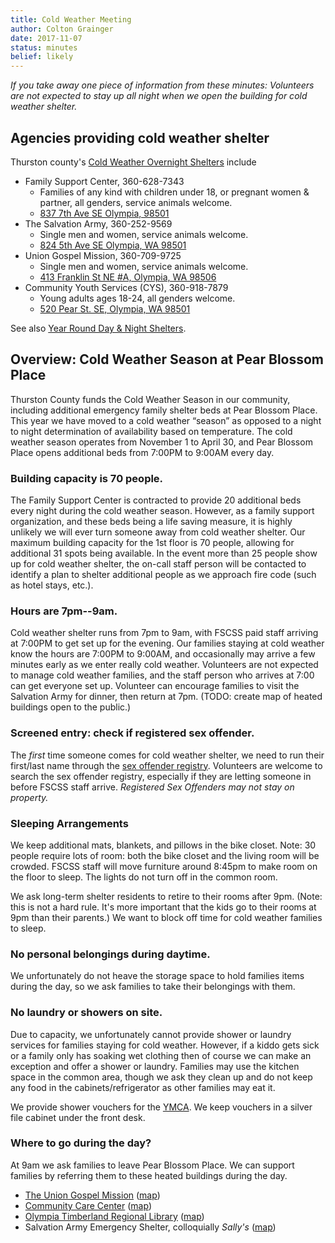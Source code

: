 ```yaml
---
title: Cold Weather Meeting
author: Colton Grainger
date: 2017-11-07
status: minutes
belief: likely
---
```

*If you take away one piece of information from these minutes: Volunteers are not expected to stay up all night when we open the building for cold weather shelter.*

## Agencies providing cold weather shelter

Thurston county's [Cold Weather Overnight Shelters](/documents/20171221-olympia-shelters.pdf) include
- Family Support Center, 360-628-7343
  - Families of any kind with children under 18, or pregnant women & partner, all genders, service animals welcome.
  - [837 7th Ave SE Olympia, 98501](https://www.google.com/maps/place/Pear+Blossom+Place/@47.0423792,-122.8932699,17z/data=!3m1!4b1!4m5!3m4!1s0x549174e1d548747f:0x4e89b380a6ff5f9e!8m2!3d47.0423792!4d-122.8910812)
- The Salvation Army, 360-252-9569
  - Single men and women, service animals welcome.
  - [824 5th Ave SE Olympia, WA 98501](https://www.google.com/maps/place/The+Salvation+Army+Hans+J.+Lemcke+Emergency+Lodge/@47.0448562,-122.8942553,17z/data=!4m5!3m4!1s0x0:0x6d3c24ab0e02b984!8m2!3d47.0448562!4d-122.8920666)
- Union Gospel Mission, 360-709-9725
  - Single men and women, service animals welcome.
  - [413 Franklin St NE #A, Olympia, WA 98506](https://www.google.com/maps/place/413+Franklin+St+NE,+Olympia,+WA+98501/@47.0480999,-122.8996642,17z/data=!4m13!1m7!3m6!1s0x54917519a6903899:0x75efc1ef2fa8dcf8!2s413+Franklin+St+NE,+Olympia,+WA+98501!3b1!8m2!3d47.048138!4d-122.9001265!3m4!1s0x54917519a6903899:0x75efc1ef2fa8dcf8!8m2!3d47.048138!4d-122.9001265)
- Community Youth Services (CYS), 360-918-7879
  - Young adults ages 18-24, all genders welcome.
  - [520 Pear St. SE, Olympia, WA 98501](https://www.google.com/maps/place/520+Pear+St+SE,+Olympia,+WA+98501/@47.0441562,-122.8930431,17z/data=!3m1!4b1!4m5!3m4!1s0x5491751f953e2c63:0x201682d590dfb593!8m2!3d47.0441562!4d-122.8908544)

See also [Year Round Day & Night Shelters](/documents/20171221-olympia-annual-shelters.pdf). 

## Overview: Cold Weather Season at Pear Blossom Place

Thurston County funds the Cold Weather Season in our community, including additional emergency family shelter beds at Pear Blossom Place. This year we have moved to a cold weather “season” as opposed to a night to night determination of availability based on temperature. The cold weather season operates from November 1 to April 30, and Pear Blossom Place opens additional beds from 7:00PM to 9:00AM every day.

### Building capacity is 70 people.

The Family Support Center is contracted to provide 20 additional beds every night during the cold weather season. However, as a family support organization, and these beds being a life saving measure, it is highly unlikely we will ever turn someone away from cold weather shelter. Our maximum building capacity for the 1st floor is 70 people, allowing for additional 31 spots being available. In the event more than 25 people show up for cold weather shelter, the on-call staff person will be contacted to identify a plan to shelter additional people as we approach fire code (such as hotel stays, etc.).

### Hours are 7pm--9am.

Cold weather shelter runs from 7pm to 9am, with FSCSS paid staff arriving at 7:00PM to get set up for the evening.  Our families staying at cold weather know the hours are 7:00PM to 9:00AM, and occasionally may arrive a few minutes early as we enter really cold weather. Volunteers are not expected to manage cold weather families, and the staff person who arrives at 7:00 can get everyone set up. Volunteer can encourage families to visit the Salvation Army for dinner, then return at 7pm. (TODO: create map of heated buildings open to the public.)

### Screened entry: check if registered sex offender.
The *first* time someone comes for cold weather shelter, we need to run their first/last name through the [sex offender registry](https://www.nsopw.gov/). Volunteers are welcome to search the sex offender registry, especially if they are letting someone in before FSCSS staff arrive. *Registered Sex Offenders may not stay on property.*

### Sleeping Arrangements
We keep additional mats, blankets, and pillows in the bike closet. Note: 30 people require lots of room: both the bike closet and the living room will be crowded. FSCSS staff will move furniture around 8:45pm to make room on the floor to sleep. The lights do not turn off in the common room.  

We ask long-term shelter residents to retire to their rooms after 9pm. (Note: this is not a hard rule. It's more important that the kids go to their rooms at 9pm than their parents.) We want to block off time for cold weather families to sleep.

### No personal belongings during daytime.
We unfortunately do not heave the storage space to hold families items during the day, so we ask families to take their belongings with them.

### No laundry or showers on site.
Due to capacity, we unfortunately cannot provide shower or laundry services for families staying for cold weather. However, if a kiddo gets sick or a family only has soaking wet clothing then of course we can make an exception and offer a shower or laundry. Families may use the kitchen space in the common area, though we ask they clean up and do not keep any food in the cabinets/refrigerator as other families may eat it. 

We provide shower vouchers for the [YMCA](https://www.google.com/maps/place/South+Sound+YMCA+-+Downtown+YMCA/@47.0438296,-122.9686698,12z/data=!4m8!1m2!2m1!1sYMCA+olympia!3m4!1s0x5491751bc115f4a1:0x3399d2a90110a045!8m2!3d47.043851!4d-122.8986301). We keep vouchers in a silver file cabinet under the front desk.

### Where to go during the day?

At 9am we ask families to leave Pear Blossom Place. We can support families by referring them to these heated buildings during the day.

- [The Union Gospel Mission](http://www.ougm.org/) ([map](https://www.google.com/maps/place/Olympia+Union+Gospel+Mission/@47.048138,-122.9023151,17z/data=!3m1!4b1!4m5!3m4!1s0x54917519a6847141:0xc6cc6eecf622d0c1!8m2!3d47.048138!4d-122.9001264))
- [Community Care Center](http://washington.providence.org/clinics/providence-community-care-center/) ([map](https://www.google.com/maps/place/Providence+Community+Care+Center/@47.0457611,-122.8995449,17z/data=!3m1!4b1!4m5!3m4!1s0x54917519513c91dd:0xece682ae23c7efd1!8m2!3d47.0457611!4d-122.8995449))
- [Olympia Timberland Regional Library](http://www.trl.org/Locations/Pages/LibraryInformation.aspx?lib=ol) ([map](https://www.google.com/maps/place/Olympia+Timberland+Library/@47.0412387,-122.9002976,17z/data=!3m1!4b1!4m5!3m4!1s0x5491751d90a12da9:0x8a9f18ea3ed43d65!8m2!3d47.0412387!4d-122.8981089))
- Salvation Army Emergency Shelter, colloquially *Sally's* ([map](https://www.google.com/maps/place/The+Salvation+Army+Emergency/@47.0448785,-122.8925263,17z/data=!3m1!4b1!4m5!3m4!1s0x5491751f98cbd5ab:0x6d3c24ab0e02b984!8m2!3d47.0448785!4d-122.8925263))

